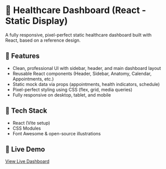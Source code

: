 # 🏥 Healthcare Dashboard (React - Static Display)

A fully responsive, pixel-perfect static healthcare dashboard built with React, based on a reference design.

## 🚀 Features

- Clean, professional UI with sidebar, header, and main dashboard layout
- Reusable React components (Header, Sidebar, Anatomy, Calendar, Appointments, etc.)
- Static mock data via props (appointments, health indicators, schedule)
- Pixel-perfect styling using CSS (flex, grid, media queries)
- Fully responsive on desktop, tablet, and mobile

## 📁 Tech Stack

- React (Vite setup)
- CSS Modules
- Font Awesome & open-source illustrations

## 🔗 Live Demo

[View Live Dashboard](https://your-live-site-link.vercel.app)
